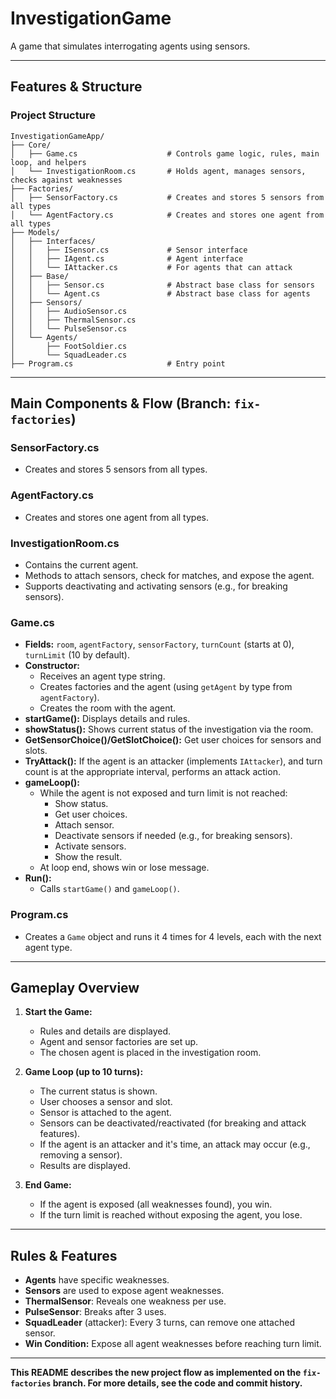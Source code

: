 ﻿# InvestigationGame

A game that simulates interrogating agents using sensors.

---

## Features & Structure

### Project Structure

```
InvestigationGameApp/
├── Core/
│   ├── Game.cs                    # Controls game logic, rules, main loop, and helpers
│   └── InvestigationRoom.cs       # Holds agent, manages sensors, checks against weaknesses
├── Factories/
│   ├── SensorFactory.cs           # Creates and stores 5 sensors from all types
│   └── AgentFactory.cs            # Creates and stores one agent from all types
├── Models/
│   ├── Interfaces/
│   │   ├── ISensor.cs             # Sensor interface
│   │   ├── IAgent.cs              # Agent interface
│   │   └── IAttacker.cs           # For agents that can attack
│   ├── Base/
│   │   ├── Sensor.cs              # Abstract base class for sensors
│   │   └── Agent.cs               # Abstract base class for agents
│   ├── Sensors/
│   │   ├── AudioSensor.cs
│   │   ├── ThermalSensor.cs
│   │   └── PulseSensor.cs
│   └── Agents/
│       ├── FootSoldier.cs
│       └── SquadLeader.cs
├── Program.cs                     # Entry point
```

---

## Main Components & Flow (Branch: `fix-factories`)

### SensorFactory.cs
- Creates and stores 5 sensors from all types.

### AgentFactory.cs
- Creates and stores one agent from all types.

### InvestigationRoom.cs
- Contains the current agent.
- Methods to attach sensors, check for matches, and expose the agent.
- Supports deactivating and activating sensors (e.g., for breaking sensors).

### Game.cs
- **Fields:** `room`, `agentFactory`, `sensorFactory`, `turnCount` (starts at 0), `turnLimit` (10 by default).
- **Constructor:**
  - Receives an agent type string.
  - Creates factories and the agent (using `getAgent` by type from `agentFactory`).
  - Creates the room with the agent.
- **startGame():** Displays details and rules.
- **showStatus():** Shows current status of the investigation via the room.
- **GetSensorChoice()/GetSlotChoice():** Get user choices for sensors and slots.
- **TryAttack():** If the agent is an attacker (implements `IAttacker`), and turn count is at the appropriate interval, performs an attack action.
- **gameLoop():**
  - While the agent is not exposed and turn limit is not reached:
    - Show status.
    - Get user choices.
    - Attach sensor.
    - Deactivate sensors if needed (e.g., for breaking sensors).
    - Activate sensors.
    - Show the result.
  - At loop end, shows win or lose message.
- **Run():**
  - Calls `startGame()` and `gameLoop()`.

### Program.cs
- Creates a `Game` object and runs it 4 times for 4 levels, each with the next agent type.

---

## Gameplay Overview

1. **Start the Game:**  
   - Rules and details are displayed.
   - Agent and sensor factories are set up.
   - The chosen agent is placed in the investigation room.

2. **Game Loop (up to 10 turns):**
   - The current status is shown.
   - User chooses a sensor and slot.
   - Sensor is attached to the agent.
   - Sensors can be deactivated/reactivated (for breaking and attack features).
   - If the agent is an attacker and it's time, an attack may occur (e.g., removing a sensor).
   - Results are displayed.

3. **End Game:**  
   - If the agent is exposed (all weaknesses found), you win.
   - If the turn limit is reached without exposing the agent, you lose.

---

## Rules & Features

- **Agents** have specific weaknesses.
- **Sensors** are used to expose agent weaknesses.
- **ThermalSensor**: Reveals one weakness per use.
- **PulseSensor**: Breaks after 3 uses.
- **SquadLeader** (attacker): Every 3 turns, can remove one attached sensor.
- **Win Condition:** Expose all agent weaknesses before reaching turn limit.

---

**This README describes the new project flow as implemented on the `fix-factories` branch. For more details, see the code and commit history.**
